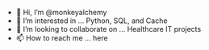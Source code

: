 - 👋 Hi, I’m @monkeyalchemy
- 👀 I’m interested in ... Python, SQL, and Cache
- 💞️ I’m looking to collaborate on ... Healthcare IT projects
- 📫 How to reach me ... here

<!---
monkeyalchemy/monkeyalchemy is a ✨ special ✨ repository because its `README.md` (this file) appears on your GitHub profile.
You can click the Preview link to take a look at your changes.
--->
